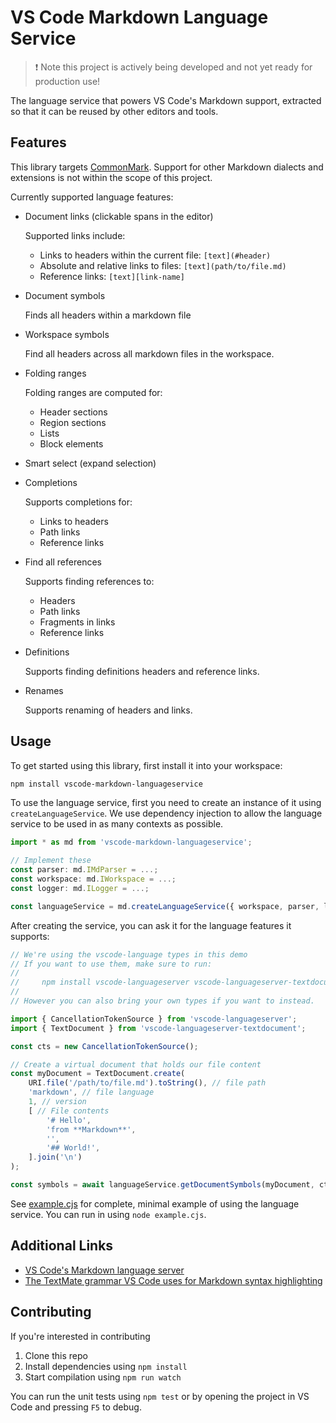 # VS Code Markdown Language Service

> ❗ Note this project is actively being developed and not yet ready for production use!

The language service that powers VS Code's Markdown support, extracted so that it can be reused by other editors and tools.


## Features

This library targets [CommonMark](https://commonmark.org). Support for other Markdown dialects and extensions is not within the scope of this project.

Currently supported language features:

- Document links (clickable spans in the editor)

	Supported links include:

	- Links to headers within the current file: `[text](#header)`
	- Absolute and relative links to files: `[text](path/to/file.md)`
	- Reference links: `[text][link-name]`

- Document symbols

	Finds all headers within a markdown file

- Workspace symbols

	Find all headers across all markdown files in the workspace.

- Folding ranges

	Folding ranges are computed for:

	- Header sections
	- Region sections
	- Lists
	- Block elements

- Smart select (expand selection)

- Completions

	Supports completions for:

	- Links to headers
	- Path links
	- Reference links

- Find all references

	Supports finding references to:

	- Headers
	- Path links
	- Fragments in links
	- Reference links

- Definitions

	Supports finding definitions headers and reference links.

- Renames

	Supports renaming of headers and links.

## Usage

To get started using this library, first install it into your workspace:

```bash
npm install vscode-markdown-languageservice
```

To use the language service, first you need to create an instance of it using `createLanguageService`. We use dependency injection to allow the language service to be used in as many contexts as possible.

```ts
import * as md from 'vscode-markdown-languageservice';

// Implement these
const parser: md.IMdParser = ...;
const workspace: md.IWorkspace = ...;
const logger: md.ILogger = ...;

const languageService = md.createLanguageService({ workspace, parser, logger });
```

After creating the service, you can ask it for the language features it supports:

```ts
// We're using the vscode-language types in this demo
// If you want to use them, make sure to run:
//
//     npm install vscode-languageserver vscode-languageserver-textdocument
//
// However you can also bring your own types if you want to instead.

import { CancellationTokenSource } from 'vscode-languageserver';
import { TextDocument } from 'vscode-languageserver-textdocument';

const cts = new CancellationTokenSource();

// Create a virtual document that holds our file content
const myDocument = TextDocument.create(
	URI.file('/path/to/file.md').toString(), // file path
	'markdown', // file language
	1, // version
	[ // File contents
		'# Hello',
		'from **Markdown**',
		'',
		'## World!',
	].join('\n')
);

const symbols = await languageService.getDocumentSymbols(myDocument, cts.token);
```

See [example.cjs](./example.cjs) for complete, minimal example of using the language service. You can run in using `node example.cjs`.


## Additional Links

- [VS Code's Markdown language server](https://github.com/microsoft/vscode/blob/main/extensions/markdown-language-features/server/)
- [The TextMate grammar VS Code uses for Markdown syntax highlighting](https://github.com/microsoft/vscode-markdown-tm-grammar)


## Contributing

If you're interested in contributing

1. Clone this repo
1. Install dependencies using `npm install`
1. Start compilation using `npm run watch`

You can run the unit tests using `npm test` or by opening the project in VS Code and pressing `F5` to debug.
